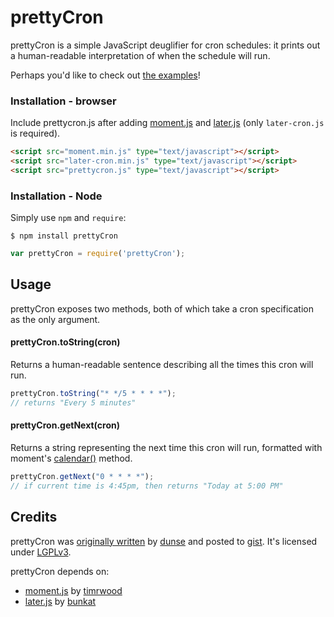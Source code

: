 # prettyCron

prettyCron is a simple JavaScript deuglifier for cron schedules: it prints out a human-readable interpretation of when the schedule will run.

Perhaps you'd like to check out [the examples](http://htmlpreview.github.com/?https://github.com/azza-bazoo/prettycron/blob/master/example.html)!


### Installation - browser

Include prettycron.js after adding [moment.js](http://momentjs.com/) and [later.js](https://github.com/bunkat/later) (only `later-cron.js` is required).

```html
<script src="moment.min.js" type="text/javascript"></script>
<script src="later-cron.min.js" type="text/javascript"></script>
<script src="prettycron.js" type="text/javascript"></script>
```


### Installation - Node

Simply use `npm` and `require`:

```
$ npm install prettyCron
```

```js
var prettyCron = require('prettyCron');
```


Usage
----------------------

prettyCron exposes two methods, both of which take a cron specification as the only argument.

#### prettyCron.toString(cron)

Returns a human-readable sentence describing all the times this cron will run.

```js
prettyCron.toString("* */5 * * * *");
// returns "Every 5 minutes"
```

#### prettyCron.getNext(cron)

Returns a string representing the next time this cron will run, formatted with moment's [calendar()](http://momentjs.com/docs/#/displaying/calendar-time/) method.

```js
prettyCron.getNext("0 * * * *");
// if current time is 4:45pm, then returns "Today at 5:00 PM"
```


Credits
----------------------

prettyCron was [originally written](http://dsysadm.blogspot.com.au/2012/09/human-readable-cron-expressions-using.html) by [dunse](https://github.com/dunse) and posted to [gist](https://gist.github.com/dunse/3714957). It's licensed under [LGPLv3](http://www.gnu.org/copyleft/lesser.html).

prettyCron depends on:
* [moment.js](http://momentjs.com/) by [timrwood](https://github.com/timrwood)
* [later.js](https://github.com/bunkat/later) by [bunkat](https://github.com/bunkat)

